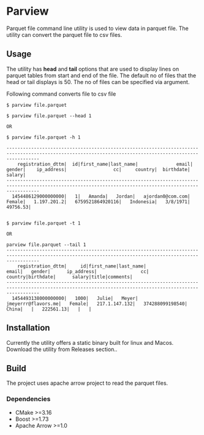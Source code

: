 # Parview
Parquet file command line utility is used to view data in parquet file. The utility can convert the parquet file to csv files.

## Usage 

 The utility has **head** and **tail** options that are used to display lines on parquet tables from start and end of the file. The default no of files that the head or tail displays is 50. The no of files can be specified via argument.
 
 Following command converts file to csv file
 ```
 $ parview file.parquet
 ```

 ```
 $ parview file.parquet --head 1 
 
 OR
 
 $ parview file.parquet -h 1
 
--------------------------------------------------------------------------------------------------------------------------------------------------------
     registration_dttm|  id|first_name|last_name|              email|   gender|    ip_address|                 cc|     country|  birthdate|     salary|              
--------------------------------------------------------------------------------------------------------------------------------------------------------
   1454486129000000000|   1|   Amanda|   Jordan|   ajordan0@com.com|   Female|   1.197.201.2|   6759521864920116|   Indonesia|   3/8/1971|   49756.53|
 
 
 $ parview file.parquet -t 1 
 
 OR 
 
 parview file.parquet --tail 1
 --------------------------------------------------------------------------------------------------------------------------------------------------------
     registration_dttm|     id|first_name|last_name|                 email|   gender|      ip_address|                cc| country|birthdate|      salary|title|comments|
--------------------------------------------------------------------------------------------------------------------------------------------------------
   1454493138000000000|   1000|   Julie|   Meyer|   jmeyerrr@flavors.me|   Female|   217.1.147.132|   374288099198540|   China|   |   222561.13|   |   |

 ```
 
 ## Installation
 
 Currently the utility offers a static binary built for linux and Macos. Download the utility from Releases section..
 
 ## Build
 
 The project uses apache arrow project to read the parquet files. 
 
 ### Dependencies 
 
 - CMake >=3.16
 - Boost >=1.73
 - Apache Arrow >=1.0 
